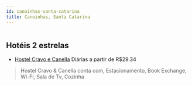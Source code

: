```yaml
---
id: canoinhas-santa-catarina
title: Canoinhas, Santa Catarina
---
```


<center><img src="https://static.hotelurbano.com/reservas/prod0/12/12853/5c0064163dbaa_hostel-cravo-e-canella.jpeg" alt="" /></center>


## Hotéis 2 estrelas

-    [Hostel Cravo e Canella](https://www.hurb.com/hoteis/canoinhas/hostel-cravo-e-canella-12853?cmp=18055) Diárias a partir de R$29.34
   > Hostel Cravo & Canella conta com,  Estacionamento, Book Exchange, Wi-Fi, Sala de Tv, Cozinha
